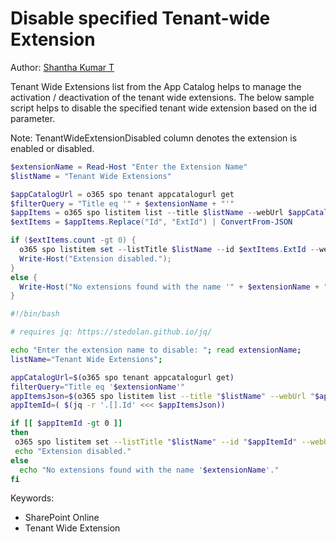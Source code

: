 # Disable specified Tenant-wide Extension

Author: [Shantha Kumar T](https://www.ktskumar.com/2020/04/manage-tenant-wide-extensions-using-office-365-cli/)

Tenant Wide Extensions list from the App Catalog helps to manage the activation / deactivation of the tenant wide extensions. The below sample script helps to disable the specified tenant wide extension based on the id parameter.

Note: TenantWideExtensionDisabled column denotes the extension is enabled or disabled.

```powershell tab="PowerShell Core"
$extensionName = Read-Host "Enter the Extension Name"
$listName = "Tenant Wide Extensions"

$appCatalogUrl = o365 spo tenant appcatalogurl get
$filterQuery = "Title eq '" + $extensionName + "'"
$appItems = o365 spo listitem list --title $listName --webUrl $appCatalogUrl --fields "Id,Title" --filter $filterQuery --output json
$extItems = $appItems.Replace("Id", "ExtId") | ConvertFrom-JSON

if ($extItems.count -gt 0) {
  o365 spo listitem set --listTitle $listName --id $extItems.ExtId --webUrl $appCatalogUrl --TenantWideExtensionDisabled "true" >$null 2>&1
  Write-Host("Extension disabled.");
}
else {
  Write-Host("No extensions found with the name '" + $extensionName + "'.");
}
```

```bash tab="Bash"
#!/bin/bash

# requires jq: https://stedolan.github.io/jq/

echo "Enter the extension name to disable: "; read extensionName;
listName="Tenant Wide Extensions";

appCatalogUrl=$(o365 spo tenant appcatalogurl get)
filterQuery="Title eq '$extensionName'"
appItemsJson=$(o365 spo listitem list --title "$listName" --webUrl "$appCatalogUrl" --fields "Id,Title" --filter "$filterQuery" --output json)
appItemId=( $(jq -r '.[].Id' <<< $appItemsJson))

if [[ $appItemId -gt 0 ]]
then
 o365 spo listitem set --listTitle "$listName" --id "$appItemId" --webUrl "$appCatalogUrl" --TenantWideExtensionDisabled "true" >/dev/null 2>&1
 echo "Extension disabled."
else
  echo "No extensions found with the name '$extensionName'."
fi
```

Keywords:

- SharePoint Online
- Tenant Wide Extension
